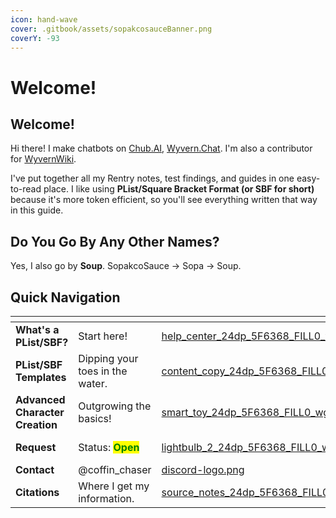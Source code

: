 ```yaml
---
icon: hand-wave
cover: .gitbook/assets/sopakcosauceBanner.png
coverY: -93
---
```


# Welcome!

## Welcome!

Hi there! I make chatbots on [Chub.AI](https://chub.ai/users/sopakcosauce), [Wyvern.Chat](https://app.wyvern.chat/profiles/dTSo5SSdNrgwrhGxqVqDW5an9ij2). I'm also a contributor for [WyvernWiki](https://wiki.wyvern.chat/).

I've put together all my Rentry notes, test findings, and guides in one easy-to-read place. I like using **PList/Square Bracket Format (or SBF for short)** because it's more token efficient, so you'll see everything written that way in this guide.

## Do You Go By Any Other Names?

Yes, I also go by **Soup**. SopakcoSauce → Sopa → Soup.

## Quick Navigation

<table data-card-size="large" data-view="cards"><thead><tr><th></th><th></th><th data-hidden data-card-cover data-type="files"></th><th data-hidden></th><th data-hidden data-card-target data-type="content-ref"></th></tr></thead><tbody><tr><td><strong>What's a PList/SBF?</strong></td><td>Start here!</td><td><a href=".gitbook/assets/help_center_24dp_5F6368_FILL0_wght400_GRAD0_opsz24.svg">help_center_24dp_5F6368_FILL0_wght400_GRAD0_opsz24.svg</a></td><td></td><td><a href="plist-sbf-guides/whats-a-plist-sbf.md">whats-a-plist-sbf.md</a></td></tr><tr><td><strong>PList/SBF</strong> <strong>Templates</strong></td><td>Dipping your toes in the water.</td><td><a href=".gitbook/assets/content_copy_24dp_5F6368_FILL0_wght400_GRAD0_opsz24.svg">content_copy_24dp_5F6368_FILL0_wght400_GRAD0_opsz24.svg</a></td><td></td><td><a href="plist-sbf-guides/templates.md">templates.md</a></td></tr><tr><td><strong>Advanced Character Creation</strong></td><td>Outgrowing the basics!</td><td><a href=".gitbook/assets/smart_toy_24dp_5F6368_FILL0_wght400_GRAD0_opsz24.svg">smart_toy_24dp_5F6368_FILL0_wght400_GRAD0_opsz24.svg</a></td><td></td><td><a href="plist-sbf-guides/strategies-to-address-challenges-with-plist.md">strategies-to-address-challenges-with-plist.md</a></td></tr><tr><td><strong>Request</strong></td><td>Status: <mark style="color:green;"><strong>Open</strong></mark></td><td><a href=".gitbook/assets/lightbulb_2_24dp_5F6368_FILL0_wght400_GRAD0_opsz24.svg">lightbulb_2_24dp_5F6368_FILL0_wght400_GRAD0_opsz24.svg</a></td><td></td><td><a href="https://docs.google.com/forms/d/e/1FAIpQLSdeor3lKUX976OsY3puP6wyNd_Ym-vvkX1aybLpWy5Gr8esHA/viewform">https://docs.google.com/forms/d/e/1FAIpQLSdeor3lKUX976OsY3puP6wyNd_Ym-vvkX1aybLpWy5Gr8esHA/viewform</a></td></tr><tr><td><strong>Contact</strong></td><td>@coffin_chaser</td><td><a href=".gitbook/assets/discord-logo.png">discord-logo.png</a></td><td></td><td></td></tr><tr><td><strong>Citations</strong></td><td>Where I get my information.</td><td><a href=".gitbook/assets/source_notes_24dp_5F6368_FILL0_wght400_GRAD0_opsz24.svg">source_notes_24dp_5F6368_FILL0_wght400_GRAD0_opsz24.svg</a></td><td></td><td><a href="other/citations.md">citations.md</a></td></tr></tbody></table>
